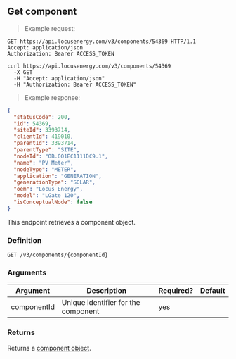 ## Get component

> Example request:

```http
GET https://api.locusenergy.com/v3/components/54369 HTTP/1.1
Accept: application/json
Authorization: Bearer ACCESS_TOKEN
```

```shell
curl https://api.locusenergy.com/v3/components/54369
  -X GET
  -H "Accept: application/json"
  -H "Authorization: Bearer ACCESS_TOKEN"
```

> Example response:

```json
{
  "statusCode": 200,
  "id": 54369,
  "siteId": 3393714,
  "clientId": 419010,
  "parentId": 3393714,
  "parentType": "SITE",
  "nodeId": "OB.001EC1111DC9.1",
  "name": "PV Meter",
  "nodeType": "METER",
  "application": "GENERATION",
  "generationType": "SOLAR",
  "oem": "Locus Energy",
  "model": "LGate 120",
  "isConceptualNode": false
}
```

This endpoint retrieves a component object.

### Definition

`GET /v3/components/{componentId}`

### Arguments

Argument | Description | Required? | Default
--- | --- | --- | ---
componentId | Unique identifier for the component | yes |

### Returns

Returns a [component object](#component-object).